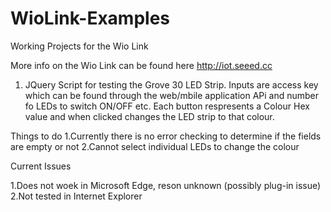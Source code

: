 # WioLink-Examples
Working Projects for the Wio Link

More info on the Wio Link can be found here http://iot.seeed.cc 

1. JQuery Script for testing the Grove 30 LED Strip. Inputs are access key which can be found through the web/mbile application APi and number fo LEDs to switch ON/OFF etc. Each button respresents a Colour Hex value and when clicked changes the LED strip to that colour.

Things to do
1.Currently there is no error checking to determine if the fields are empty or not
2.Cannot select individual LEDs to change the colour

Current Issues

1.Does not woek in Microsoft Edge, reson unknown (possibly plug-in issue)  
2.Not tested in Internet Explorer
  
